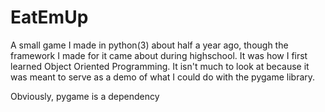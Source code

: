 # EatEmUp
A small game I made in python(3) about half a year ago, though the framework I made for it came about during highschool. It was how I first learned Object Oriented Programming. It isn't much to look at because it was meant to serve as a demo of what I could do with the pygame library.

Obviously, pygame is a dependency
